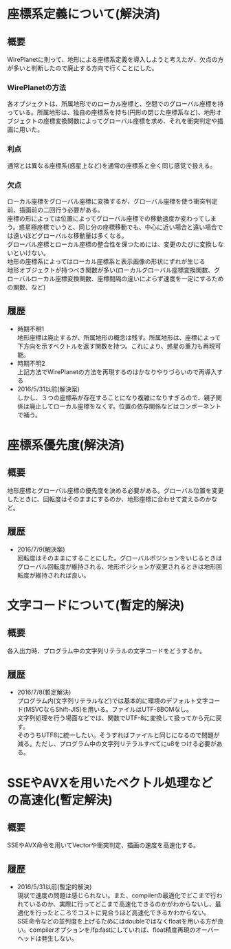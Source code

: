 # 座標系定義について(解決済)

## 概要
WirePlanetに則って、地形による座標系定義を導入しようと考えたが、欠点の方が多いと判断したので廃止する方向で行くことにした。

### WirePlanetの方法
各オブジェクトは、所属地形でのローカル座標と、空間でのグローバル座標を持っている。所属地形は、独自の座標系を持ち(円形の閉じた座標系など)、地形オブジェクトの座標変換関数によってグローバル座標を求め、それを衝突判定や描画に用いた。

### 利点
通常とは異なる座標系(惑星上など)を通常の座標系と全く同じ感覚で扱える。
　
### 欠点
ローカル座標をグローバル座標に変換するが、グローバル座標を使う衝突判定前、描画前の二回行う必要がある。  
座標の形によっては位置によってグローバル座標での移動速度か変わってしまう。惑星極座標でいうと、同じ分の座標移動でも、中心に近い場合と遠い場合では遠いほどグローバルな移動量は多くなる。  
グローバル座標とローカル座標の整合性を保つためには、変更のたびに変換しないといけない。  
地形の座標系によってはローカル座標系と表示画像の形状にずれが生じる  
地形オブジェクトが持つべき関数が多い(ローカルグローバル座標変換関数、グローバルローカル座標変換関数、座標間隔の違いによらず速度を一定にするための関数、など)

## 履歴
- 時期不明1  
地形座標は廃止するが、所属地形の概念は残す。所属地形は、座標によって下方向を示すベクトルを返す関数を持つ。これにより、惑星の重力も再現可能。
- 時期不明2  
上記方法でWirePlanetの方法を再現するのはかなりやりづらいので再導入する
- 2016/5/31以前(解決案)  
しかし、３つの座標系が存在することになり複雑になりすぎるので、親子関係は廃止してローカル座標をなくす。位置の依存関係などはコンポーネントで補う。

# 座標系優先度(解決済)

## 概要
地形座標とグローバル座標の優先度を決める必要がある。グローバル位置を変更したときに、回転度はそのままにするのか、地形座標に合わせて変えるのかなど。

## 履歴
- 2016/7/9(解決案)  
回転度はそのままにすることにした。グローバルポジションをいじるときはグローバル回転度が維持される、地形ポジションが変更されるときは地形回転度が維持されれば良い。

# 文字コードについて(暫定的解決)

## 概要
各入出力時、プログラム中の文字列リテラルの文字コードをどうするか。

## 履歴
- 2016/7/8(暫定解決)  
プログラム内(文字列リテラルなど)では基本的に環境のデフォルト文字コード(MSVCならShift-JIS)を用いる。ファイルはUTF-8BOMなし。  
文字列処理を行う場面などでは、関数でUTF-8に変換して扱ってから元に戻す。  
そのうちUTF8に統一したい。そうすればファイルと同じになるので問題が減る。ただし、プログラム中の文字列リテラルすべてにu8をつける必要がある。

# SSEやAVXを用いたベクトル処理などの高速化(暫定解決)

## 概要
SSEやAVX命令を用いてVectorや衝突判定、描画の速度を高速化する。

## 履歴
- 2016/5/31以前(暫定的解決)  
現状で速度の問題は感じられない。また、compilerの最適化でどこまで行われているのか、実際に行ってどこまで高速化できるのかがわからないし、最適化を行ったところでコストに見合うほど高速化できるかわからない。  
SSE命令などの並列度を上げるためにはdoubleではなくfloatを用いる方が良い。compilerオプションを/fp:fastにしていれば、float精度再現のオーバーヘッドは発生しない。